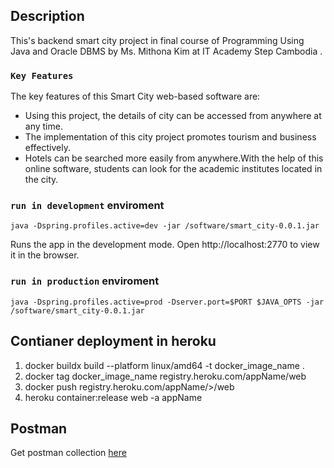 ## Description

This's backend smart city project in final course of Programming Using Java and Oracle DBMS by Ms. Mithona Kim at IT Academy Step Cambodia .
### `Key Features`
The key features of this Smart City web-based software are:
- Using this project, the details of city can be accessed from anywhere at any time.
- The implementation of this city project promotes tourism and business effectively.
- Hotels can be searched more easily from anywhere.With the help of this online software, students can look for the academic institutes located in the city.

### `run in development` enviroment
```
java -Dspring.profiles.active=dev -jar /software/smart_city-0.0.1.jar
```
Runs the app in the development mode.
Open http://localhost:2770 to view it in the browser.

### `run in production` enviroment
```
java -Dspring.profiles.active=prod -Dserver.port=$PORT $JAVA_OPTS -jar /software/smart_city-0.0.1.jar
```
## Contianer deployment in heroku

1. docker buildx build --platform linux/amd64 -t docker_image_name .
2. docker tag docker_image_name registry.heroku.com/appName/web
3. docker push registry.heroku.com/appName/>/web
4. heroku container:release web -a appName

## Postman
  
Get postman collection [here](./postman/SmartCity.postman_collection.json)
